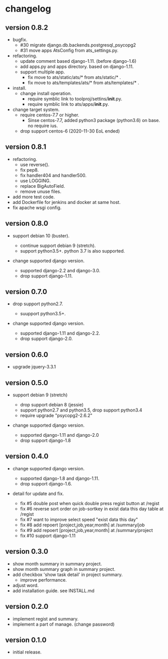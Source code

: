 # changelog

## version 0.8.2

- bugfix.
  - #30 migrate django.db.backends.postgresql_psycopg2
  - #31 move apps AtsConfig from ats_settings.py.
- refactoring.
  - update comment based django-1.11. (before django-1.6)
  - add apps.py and apps directory. based on django-1.11.
  - support multiple app.
    - fix move to ats/static/ats/* from ats/static/* .
    - fix move to ats/templates/ats/* from ats/templates/* .
- install.
  - change install operation.
    - require symblic link to toolproj/settins/__init__.py.
    - require symblic link to ats/apps/__init__.py.
- change target system.
  - require centos-7.7 or higher.
    - Sinse centos-7.7, added python3 package (python3.6) on base. no require ius.
  - drop support centos-6 (2020-11-30 EoL ended)

## version 0.8.1

- refactoring.
  - use reverse().
  - fix pep8.
  - fix handler404 and handler500.
  - use LOGGING.
  - replace BigAutoField.
  - remove unuse files.
- add more test code.
- add Dockerfile for jenkins and docker at same host.
- fix apache wsgi config.

## version 0.8.0

- support debian 10 (buster).
  - continue support debian 9 (stretch).
  - support python3.5+. python 3.7 is also supported.

- change supported django version.
  - supported django-2.2 and django-3.0.
  - drop support django-1.11.

## version 0.7.0

- drop support python2.7.
  - suupport python3.5+.

- change supported django version.
  - supported django-1.11 and django-2.2.
  - drop support django-2.0.

## version 0.6.0

- upgrade jquery-3.3.1

## version 0.5.0

- support debian 9 (stretch)
  - drop support debian 8 (jessie)
  - support python2.7 and python3.5, drop support python3.4
  - require upgrade "psycopg2-2.6.2"

- change supported django version.
  - supported django-1.11 and django-2.0
  - drop support django-1.8

## version 0.4.0

- change supported django version.
  - supported django-1.8 and django-1.11.
  - drop support django-1.6.

- detail for update and fix.
  - fix #5  double post when quick double press regist button at /regist
  - fix #6  reverse sort order on job-sortkey in exist data this day table at /regist
  - fix #7  want to improve select speed "exist data this day"
  - fix #8  add repoert [project,job,year,month] at /summary/job
  - fix #9  add repoert [project,job,year,month] at /summary/project
  - fix #10 support django-1.11

## version 0.3.0

- show month summary in summary project.
- show month summary graph in summary project.
- add checkbox 'show task detail' in project summary.
  - improve performance.
- adjust word.
- add installation guide. see INSTALL.md


## version 0.2.0

- implement regist and summary.
- implement a part of manage. (change password)


## version 0.1.0

  - initial release.
